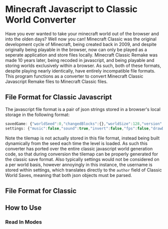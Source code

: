 # Minecraft Javascript to Classic World Converter
Have you ever wanted to take your minecraft world out of the browser and into the olden days? Well now you can!
Minecraft Classic was the original development cycle of Minecraft, being created back in 2009, and despite originally being playable in the browser, now can only be played as a seperate application and store files locally. Minecraft Classic Remake was made 10 years later, being recoded in javascript, and being playable and storing worlds exclusively within a browser. As such, both of these formats, despite playing nearly identically, have entirely incompatible file formats. This program functions as a converter to convert Minecraft Classic Javascript Remake files to Minecraft Classic files.

## File Format for Classic Javascript
The javascript file format is a pair of json strings stored in a browser's local storage in the following format:

 ```js
savedGame: {"worldSeed":0,"changedBlocks":{},"worldSize":128,"version":1}
settings: {"music":false,"sound":true,"invert":false,"fps":false,"drawDistance":0,"forward":"W","left":"A","backward":"S","right":"D","jump":"<space>","build":"B","chat":"T","fog":"F","saveLoc":"<enter>","loadLoc":"R","username":"name"}
 ```

Note the tilemap is not actually stored in this file format, instead being built dynamically from the seed each time the level is loaded. As such this converter has ported over the entire classic javascript world generation code, so that during conversion the tilemap can be properly generated for the classic save format. Also typically settings would not be considered on a per world basis, however annoyingly in this instance, the username is stored within settings, which translates directly to the `author` field of Classic World Saves, meaning that both json objects must be parsed.

## File Format for Classic

## How to Use

### Read In Modes
